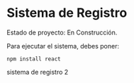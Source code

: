 <h1> Sistema de Registro </h1>

Estado de proyecto: En Construcción.

Para ejecutar el sistema, debes poner:

```npm install react```

sistema de registro 2

